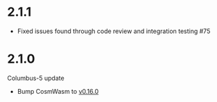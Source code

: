 # 2.1.1

* Fixed issues found through code review and integration testing #75

# 2.1.0

Columbus-5 update 

* Bump CosmWasm to [v0.16.0](https://github.com/CosmWasm/cosmwasm/releases/v0.16.0)
